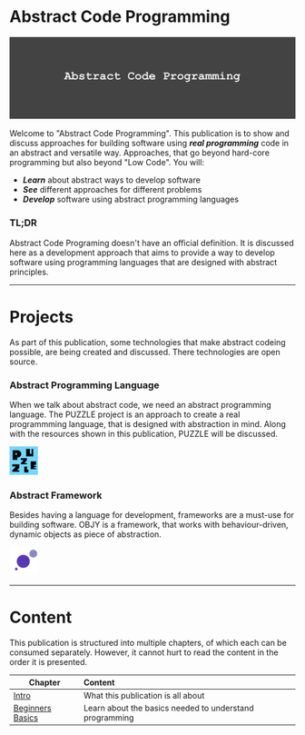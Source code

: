 # Abstract Code Programming

![Banner](assets/acp-banner.png "Banner")

Welcome to "Abstract Code Programming". This publication is to show and discuss approaches for building software using ***real programming*** code in an abstract and versatile way. Approaches, that go beyond hard-core programming but also beyond "Low Code". You will:

* ***Learn*** about abstract ways to develop software
* ***See*** different approaches for different problems
* ***Develop*** software using abstract programming languages


### TL;DR

Abstract Code Programing doesn't have an official definition. It is discussed here as a development approach that aims to provide a way to develop software using programming languages that are designed with abstract principles.

---

# Projects

As part of this publication, some technologies that make abstract codeing possible, are being created and discussed. There technologies are open source.

### Abstract Programming Language

When we talk about abstract code, we need an abstract programming language. The PUZZLE project is an approach to create a real programmming language, that is designed with abstraction in mind. Along with the resources shown in this publication, PUZZLE will be discussed.

![Puzzle](assets/puzzle.png "Puzzle")


### Abstract Framework

Besides having a language for development, frameworks are a must-use for building software. OBJY is a framework, that works with behaviour-driven, dynamic objects as piece of abstraction.

![OBJY](assets/objy.png "OBJY")

---

# Content

This publication is structured into multiple chapters, of which each can be consumed separately. However, it cannot hurt to read the content in the order it is presented.

| Chapter       | Content           |
| ------------- |:-------------|
| [Intro](README)   | What this publication is all about |
| [Beginners Basics](BASICS)   | Learn about the basics needed to understand programming |